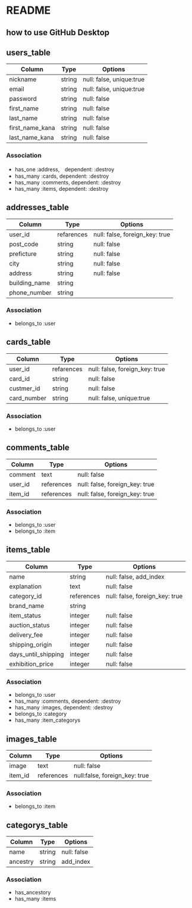 # README
## how to use GitHub Desktop

## users_table
|Column|Type|Options|
|------|----|-------|
|nickname|string|null: false, unique:true|
|email|string|null: false, unique:true|
|password|string|null: false|
|first_name|string|null: false|
|last_name|string|null: false|
|first_name_kana|string|null: false|
|last_name_kana|string|null: false|

### Association
- has_one :address,　dependent: :destroy
- has_many :cards, dependent: :destroy
- has_many :comments, dependent: :destroy
- has_many :items, dependent: :destroy

## addresses_table
|Column|Type|Options|
|------|----|-------|
|user_id|refarences|null: false, foreign_key: true|
|post_code|string|null: false|
|preficture|string|null: false|
|city|string|null: false|
|address|string|null: false|
|building_name|string||
|phone_number|string||

### Association
- belongs_to :user

## cards_table
|Column|Type|Options|
|------|----|-------|
|user_id|refarences|null: false, foreign_key: true|
|card_id|string|null: false|
|custmer_id|string|null: false|
|card_number|string|null: false, unique:true|

### Association
- belongs_to :user

## comments_table
|Column|Type|Options|
|------|----|-------|
|comment|text|null: false|
|user_id|references|null: false, foreign_key: true|
|item_id|references|null: false, foreign_key: true|

### Association
- belongs_to :user
- belongs_to :item

## items_table
|Column|Type|Options|
|------|----|-------|
|name|string|null: false, add_index|
|explanation|text|null: false|
|category_id|references|null: false, foreign_key: true|
|brand_name|string||
|item_status|integer|null: false|
|auction_status|integer|null: false|
|delivery_fee|integer|null: false|
|shipping_origin|integer|null: false|
|days_until_shipping|integer|null: false|
|exhibition_price|integer|null: false|

### Association
- belongs_to :user
- has_many :comments, dependent: :destroy
- has_many :images, dependent: :destroy
- belongs_to :category
- has_many :item_categorys

## images_table
|Column|Type|Options|
|------|----|-------|
|image|text|null: false|
|item_id|references|null:false, foreign_key: true|

### Association
- belongs_to :item

## categorys_table
|Column|Type|Options|
|------|----|-------|
|name|string|null: false|
|ancestry|string|add_index|

### Association
- has_ancestory
- has_many :items